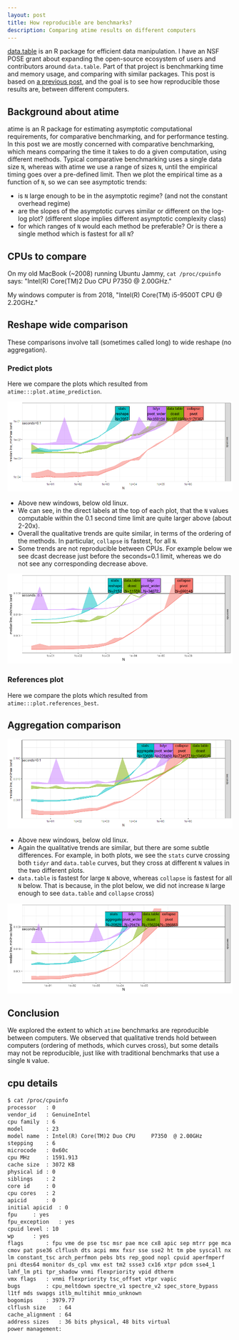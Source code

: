 ```yaml
---
layout: post
title: How reproducible are benchmarks?
description: Comparing atime results on different computers
---
```


[data.table](https://github.com/rdatatable/data.table) is an R package
for efficient data manipulation.  I have an NSF POSE grant about
expanding the open-source ecosystem of users and contributors around
`data.table`.  Part of that project is benchmarking time and memory
usage, and comparing with similar packages. This post is based on [a
previous post](https://tdhock.github.io/blog/2024/collapse-reshape/),
and the goal is to see how reproducible those results are, between
different computers.

## Background about atime

atime is an R package for estimating asymptotic computational requirements, for comparative benchmarking, and for performance testing. In this post we are mostly concerned with comparative benchmarking, which means comparing the time it takes to do a given computation, using different methods. Typical comparative benchmarking uses a single data size `N`, whereas with atime we use a range of sizes `N`, until the empirical timing goes over a pre-defined limit. Then we plot the empirical time as a function of `N`, so we can see asymptotic trends:

* is `N` large enough to be in the asymptotic regime? (and not the constant overhead regime)
* are the slopes of the asymptotic curves similar or different on the log-log plot? (different slope implies different asymptotic complexity class)
* for which ranges of `N` would each method be preferable? Or is there a single method which is fastest for all `N`?

## CPUs to compare

On my old MacBook (~2008) running Ubuntu Jammy, `cat /proc/cpuinfo` says: "Intel(R)
Core(TM)2 Duo CPU P7350 @ 2.00GHz."

My windows computer is from 2018, "Intel(R) Core(TM) i5-9500T CPU @ 2.20GHz."

## Reshape wide comparison

These comparisons involve tall (sometimes called long) to wide reshape (no aggregation).

### Predict plots

Here we compare the plots which resulted from `atime:::plot.atime_prediction`.

![plot of chunk atime-wide-win-new](/assets/img/2024-08-06-atime-different-cpu/atime-wide-win-new.png)

* Above new windows, below old linux.
* We can see, in the direct labels at the top of each plot, that the `N` values computable within the 0.1 second time limit are quite larger above (about 2-20x).
* Overall the qualitative trends are quite similar, in terms of the ordering of the methods. In particular, `collapse` is fastest, for all `N`.
* Some trends are not reproducible between CPUs. For example below we see dcast decrease just before the seconds=0.1 limit, whereas we do not see any corresponding decrease above.

![plot of chunk atime-wide-linux-old](/assets/img/2024-08-06-atime-different-cpu/atime-wide-linux-old.png)

### References plot

Here we compare the plots which resulted from `atime:::plot.references_best`.

## Aggregation comparison

![plot of chunk atime-agg-win-new](/assets/img/2024-08-06-atime-different-cpu/atime-agg-win-new.png)

* Above new windows, below old linux.
* Again the qualitative trends are similar, but there are some subtle differences. For example, in both plots, we see the `stats` curve crossing both `tidyr` and `data.table` curves, but they cross at different `N` values in the two different plots.
* `data.table` is fastest for large `N` above, whereas `collapse` is fastest for all `N` below. That is because, in the plot below, we did not increase `N` large enough to see `data.table` and `collapse` cross)

![plot of chunk atime-agg-linux-old](/assets/img/2024-08-06-atime-different-cpu/atime-agg-linux-old.png)

## Conclusion

We explored the extent to which `atime` benchmarks are reproducible between computers. 
We observed that qualitative trends hold between computers (ordering of methods, which curves cross), but some details may not be reproducible, just like with traditional benchmarks that use a single `N` value.

## cpu details

```
$ cat /proc/cpuinfo
processor	: 0
vendor_id	: GenuineIntel
cpu family	: 6
model		: 23
model name	: Intel(R) Core(TM)2 Duo CPU     P7350  @ 2.00GHz
stepping	: 6
microcode	: 0x60c
cpu MHz		: 1591.913
cache size	: 3072 KB
physical id	: 0
siblings	: 2
core id		: 0
cpu cores	: 2
apicid		: 0
initial apicid	: 0
fpu		: yes
fpu_exception	: yes
cpuid level	: 10
wp		: yes
flags		: fpu vme de pse tsc msr pae mce cx8 apic sep mtrr pge mca cmov pat pse36 clflush dts acpi mmx fxsr sse sse2 ht tm pbe syscall nx lm constant_tsc arch_perfmon pebs bts rep_good nopl cpuid aperfmperf pni dtes64 monitor ds_cpl vmx est tm2 ssse3 cx16 xtpr pdcm sse4_1 lahf_lm pti tpr_shadow vnmi flexpriority vpid dtherm
vmx flags	: vnmi flexpriority tsc_offset vtpr vapic
bugs		: cpu_meltdown spectre_v1 spectre_v2 spec_store_bypass l1tf mds swapgs itlb_multihit mmio_unknown
bogomips	: 3979.77
clflush size	: 64
cache_alignment	: 64
address sizes	: 36 bits physical, 48 bits virtual
power management:
```
